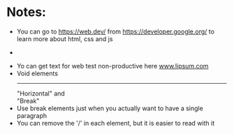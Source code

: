 # Notes: 

* You can go to https://web.dev/ from https://developer.google.org/ to learn more about html, css and js
* <p></p>
* Yo can get text for web test non-productive here www.lipsum.com
* Void elements <hr /> "Horizontal" and <br /> "Break"
* Use break elements just when you actually want to have a single paragraph
* You can remove the '/' in each element, but it is easier to read with it